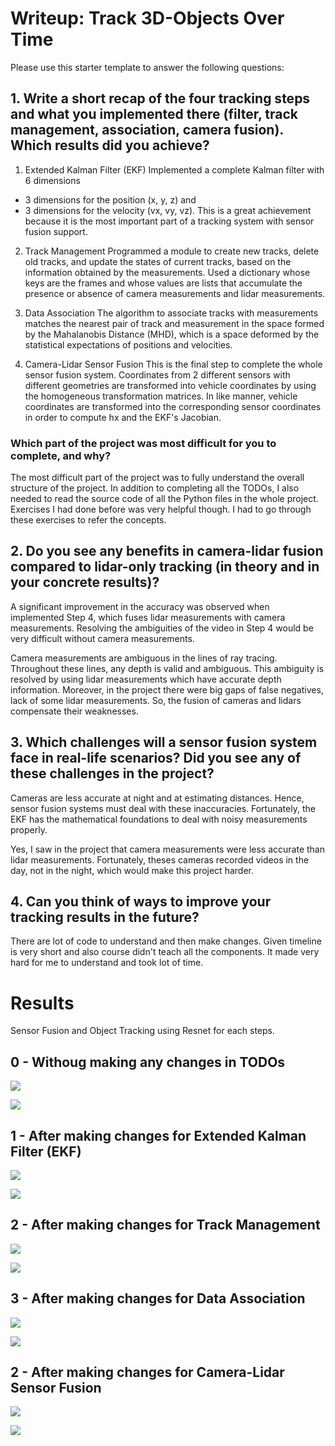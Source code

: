 # Writeup: Track 3D-Objects Over Time

Please use this starter template to answer the following questions:

## 1. Write a short recap of the four tracking steps and what you implemented there (filter, track management, association, camera fusion). Which results did you achieve? 
1. Extended Kalman Filter (EKF)
Implemented a complete Kalman filter with 6 dimensions
- 3 dimensions for the position (x, y, z) and 
- 3 dimensions for the velocity (vx, vy, vz). 
This is a great achievement because it is the most important part of a tracking system with sensor fusion support.

2. Track Management
Programmed a module to create new tracks, delete old tracks, and update the states of current tracks, based on the information obtained by the measurements. Used a dictionary whose keys are the frames and whose values are lists that accumulate the presence or absence of camera measurements and lidar measurements.

3. Data Association
The algorithm to associate tracks with measurements matches the nearest pair of track and measurement in the space formed by the Mahalanobis Distance (MHD), which is a space deformed by the statistical expectations of positions and velocities.

4. Camera-Lidar Sensor Fusion
This is the final step to complete the whole sensor fusion system. Coordinates from 2 different sensors with different geometries are transformed into vehicle coordinates by using the homogeneous transformation matrices. In like manner, vehicle coordinates are transformed into the corresponding sensor coordinates in order to compute hx and the EKF's Jacobian.
### Which part of the project was most difficult for you to complete, and why?
The most difficult part of the project was to fully understand the overall structure of the project. In addition to completing all the TODOs, I also needed to read the source code of all the Python files in the whole project. Exercises I had done before was very helpful though. I had to go through these exercises to refer the concepts. 

## 2. Do you see any benefits in camera-lidar fusion compared to lidar-only tracking (in theory and in your concrete results)? 
A significant improvement in the accuracy was observed when implemented Step 4, which fuses lidar measurements with camera measurements. Resolving the ambiguities of the video in Step 4 would be very difficult without camera measurements.

Camera measurements are ambiguous in the lines of ray tracing. Throughout these lines, any depth is valid and ambiguous. This ambiguity is resolved by using lidar measurements which have accurate depth information. Moreover, in the project there were big gaps of false negatives, lack of some lidar measurements. So, the fusion of cameras and lidars compensate their weaknesses.

## 3. Which challenges will a sensor fusion system face in real-life scenarios? Did you see any of these challenges in the project?
Cameras are less accurate at night and at estimating distances. Hence, sensor fusion systems must deal with these inaccuracies. Fortunately, the EKF has the mathematical foundations to deal with noisy measurements properly.

Yes, I saw in the project that camera measurements were less accurate than lidar measurements. Fortunately, theses cameras recorded videos in the day, not in the night, which would make this project harder.

## 4. Can you think of ways to improve your tracking results in the future?
There are lot of code to understand and then make changes. Given timeline is very short and also course didn't teach all the components. It made very hard for me to understand and took lot of time. 

# Results
Sensor Fusion and Object Tracking using Resnet for each steps.
## 0 - Withoug making any changes in TODOs
![]('assets/Step%20-%200%20-%20Without%20Making%20Any%20change%20results.png')

![]('assets/Step%20-%200%20-%20Without%20Making%20Any%20change%20RMSE.png')
## 1 - After making changes for Extended Kalman Filter (EKF)
![]('assets/Step%20-%201%20-%20Single%20target%20tracking%20results.png')

![]('assets/Step%20-%201%20-%20Single%20target%20tracking%20RMSE.png')
## 2 - After making changes for Track Management
![]('assets/Step%20-%202%20-%20Single%20target%20tracking%20results.png')

![]('assets/Step%20-%202%20-%20Single%20target%20tracking%20RMSE.png')
## 3 - After making changes for Data Association
![]('assets/Step%20-%203%20-%20Multi%20target%20tracking%20result.png')

![]('assets/Step%20-%203%20-%20Multi%20target%20tracking%20RMSE.png')
## 2 - After making changes for Camera-Lidar Sensor Fusion
![]('assets/Step%20-%204%20-%20Multi%20target%20tracking%20result.png')

![]('assets/Step%20-%204%20-%20Multi%20target%20tracking%20RMSE.png')
